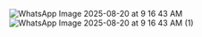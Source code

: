 ![WhatsApp Image 2025-08-20 at 9 16 43 AM](https://github.com/user-attachments/assets/2f8d9961-dfc0-4899-a58e-a044e5fb9fa8)
![WhatsApp Image 2025-08-20 at 9 16 43 AM (1)](https://github.com/user-attachments/assets/ed181524-cdc2-44fa-8598-406e259d801c)
